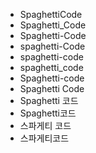 - SpaghettiCode
- Spaghetti_Code
- Spaghetti-Code
- spaghetti-Code
- spaghetti-code
- spaghetti_code
- Spaghetti-code
- Spaghetti Code
- Spaghetti 코드
- Spaghetti코드
- 스파게티 코드
- 스파게티코드